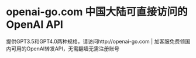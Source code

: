 # openai-go.com 中国大陆可直接访问的OpenAI API
提供GPT3.5和GPT4.0两种规格，请访问http://openai-go.com | 加客服免费领国内可用的OpenAI转发API，无需翻墙无需注册账号

